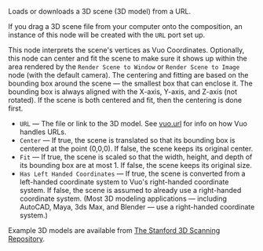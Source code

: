 Loads or downloads a 3D scene (3D model) from a URL.

If you drag a 3D scene file from your computer onto the composition, an instance of this node will be created with the `URL` port set up.

This node interprets the scene's vertices as Vuo Coordinates. Optionally, this node can center and fit the scene to make sure it shows up within the area rendered by the `Render Scene to Window` or `Render Scene to Image` node (with the default camera). The centering and fitting are based on the bounding box around the scene — the smallest box that can enclose it. The bounding box is always aligned with the X-axis, Y-axis, and Z-axis (not rotated). If the scene is both centered and fit, then the centering is done first.

   - `URL` — The file or link to the 3D model.  See [vuo.url](vuo-nodeset://vuo.url) for info on how Vuo handles URLs.
   - `Center` — If true, the scene is translated so that its bounding box is centered at the point (0,0,0). If false, the scene keeps its original center.
   - `Fit` — If true, the scene is scaled so that the width, height, and depth of its bounding box are at most 1. If false, the scene keeps its original size.
   - `Has Left Handed Coordinates` — If true, the scene is converted from a left-handed coordinate system to Vuo's right-handed coordinate system. If false, the scene is assumed to already use a right-handed coordinate system. (Most 3D modeling applications — including AutoCAD, Maya, 3ds Max, and Blender — use a right-handed coordinate system.)

Example 3D models are available from [The Stanford 3D Scanning Repository](http://graphics.stanford.edu/data/3Dscanrep/). 
